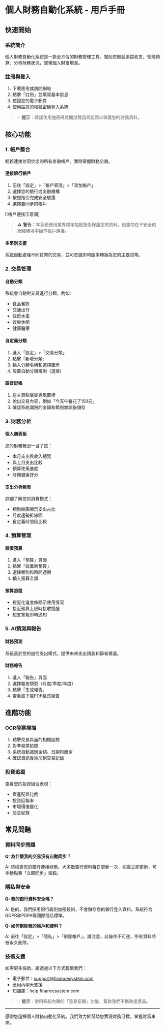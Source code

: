 # 個人財務自動化系統 - 用戶手冊

## 快速開始

### 系統簡介

個人財務自動化系統是一款全方位的財務管理工具，幫助您輕鬆追蹤收支、管理預算、分析財務狀況，實現個人財富增長。

### 註冊與登入

1. 下載應用或訪問網站
2. 點擊「註冊」並填寫基本信息
3. 驗證您的電子郵件
4. 使用註冊的帳號密碼登入系統

> 💡 **提示**：建議使用強密碼並開啟雙因素認證以保護您的財務資料。

## 核心功能

### 1. 帳戶整合

輕鬆連接並同步您的所有金融帳戶，實時掌握財務全貌。

#### 連接銀行帳戶

1. 前往「設定」>「帳戶管理」>「添加帳戶」
2. 選擇您的銀行或金融機構
3. 按照指引完成安全驗證
4. 選擇要同步的帳戶

![帳戶連接示意圖]

> ⚠️ **警告**：本系統使用業界標準加密技術保護您的資料，但請勿在不安全的網絡環境中操作帳戶連接。

#### 多幣別支援

系統自動處理不同貨幣的交易，並可依據即時匯率轉換為您的主要貨幣。

### 2. 交易管理

#### 自動分類

系統會自動對交易進行分類，例如:
- 食品餐飲
- 交通出行
- 住房水電
- 娛樂休閒
- 健康醫療

#### 自定義分類

1. 進入「設定」>「交易分類」
2. 點擊「新增分類」
3. 輸入分類名稱和選擇圖示
4. 設置自動分類規則（選填）

#### 語音記帳

1. 在主頁點擊麥克風圖標
2. 說出交易內容，例如「今天午餐花了150元」
3. 確認系統識別的金額和類別無誤後儲存

### 3. 財務分析

#### 個人儀表板

您的財務概況一目了然：
- 本月支出與收入總覽
- 與上月支出比較
- 預算使用進度
- 財務健康評分

#### 支出分析報表

詳細了解您的消費模式：
- 類別餅圖顯示支出占比
- 月度趨勢折線圖
- 自定義時間段比較

### 4. 預算管理

#### 設置預算

1. 進入「預算」頁面
2. 點擊「設置新預算」
3. 選擇類別和時間週期
4. 輸入預算金額

#### 預算追蹤

- 視覺化進度條顯示使用情況
- 接近預算上限時接收提醒
- 超支警報即時通知

### 5. AI預測與報告

#### 財務預測

系統基於您的過往支出模式，提供未來支出預測和節省建議。

#### 財務報告

1. 進入「報告」頁面
2. 選擇報告類型（月度/季度/年度）
3. 點擊「生成報告」
4. 查看或下載PDF格式報告

## 進階功能

### OCR發票掃描

1. 點擊交易頁面的相機圖標
2. 對準發票拍照
3. 系統自動識別金額、日期和商家
4. 確認資訊後添加到交易記錄

### 投資追蹤

查看您的投資組合表現：
- 資產配置比例
- 投資回報率
- 市場價值變化
- 股息紀錄

## 常見問題

### 資料同步問題

**Q: 為什麼我的交易沒有自動同步？**

A: 請檢查您的銀行連接狀態。大多數銀行資料每日更新一次，如需立即更新，可手動點擊「立即同步」按鈕。

### 隱私與安全

**Q: 我的銀行資料安全嗎？**

A: 是的。我們採用銀行級別加密技術，不會儲存您的銀行登入資料。系統符合GDPR和PDPA等國際隱私標準。

**Q: 如何刪除我的帳戶和資料？**

A: 前往「設定」>「隱私」>「刪除帳戶」。請注意，此操作不可逆，所有資料將被永久刪除。

### 技術支援

如需更多協助，請透過以下方式聯繫我們：
- 電子郵件：support@financesystem.com
- 應用內聊天支援
- 知識庫：help.financesystem.com

> 💡 **提示**：使用系統內建的「意見反饋」功能，幫助我們不斷改進產品。

---

感謝您選擇個人財務自動化系統。我們致力於幫助您實現財務目標，掌握財富未來。